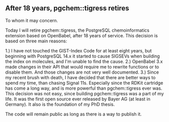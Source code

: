## After 18 years, pgchem::tigress retires

To whom it may concern.

Today I will retire pgchem::tigress, the PostgreSQL chemoinformatics extension based on OpenBabel, after 18 years of service. This decision is based on three main reasons:

1.) I have not touched the GIST-Index Code for at least eight years, but beginning with PostgreSQL 14.x it started to cause SIGSEVs when building the index on molecules, and I'm unable to find the cause.
2.) OpenBabel 3.x made changes in their API that would require me to rewrite functions or to disable them. And those changes are not very well documented.
3.) Since my recent brush with death, I have decided that there are better ways to spend my time, than chasing Signal 11s. Especially since the RDKit cartridge has come a long way, and is more powerful than pgchem::tigress ever was.
This decision was not easy, since building pgchem::tigress was a part of my life. It was the first open source ever released by Bayer AG (at least in Germany). It also is the foundation of my PhD thesis. 

The code will remain public as long as there is a way to publish it.
